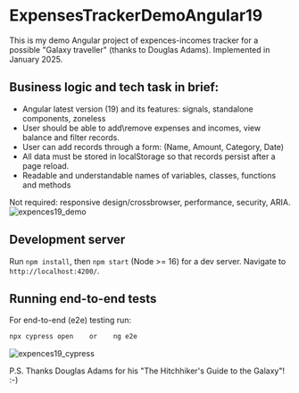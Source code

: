 # ExpensesTrackerDemoAngular19

This is my demo Angular project of expences-incomes tracker for a possible "Galaxy traveller" (thanks to Douglas Adams). Implemented in January 2025.

##  Business logic and tech task in brief:

- Angular latest version (19) and its features: signals, standalone components, zoneless
- User should be able to add\remove expenses and incomes, view balance and filter records.
- User can add records through a form: (Name, Amount, Category, Date)
- All data must be stored in localStorage so that records persist after a page reload.
- Readable and understandable names of variables, classes, functions and methods

Not required: responsive design/crossbrowser, performance, security, ARIA.
![expences19_demo](https://github.com/user-attachments/assets/9b1dddd0-5d61-49f0-8ca8-5ea29bfd8c7a)

## Development server

Run `npm install`, then `npm start` (Node >= 16) for a dev server. Navigate to `http://localhost:4200/`. 

## Running end-to-end tests

For end-to-end (e2e) testing run:

```bash
npx cypress open    or    ng e2e
```

![expences19_cypress](https://github.com/user-attachments/assets/32b8caef-540b-48b6-8b9f-eb152fd36558)

P.S.
Thanks Douglas Adams for his "The Hitchhiker's Guide to the Galaxy"! :-)
